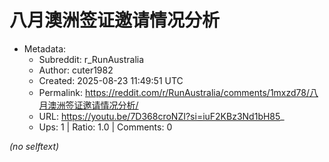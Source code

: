 # 八月澳洲签证邀请情况分析

- Metadata:
  - Subreddit: r_RunAustralia
  - Author: cuter1982
  - Created: 2025-08-23 11:49:51 UTC
  - Permalink: https://reddit.com/r/RunAustralia/comments/1mxzd78/八月澳洲签证邀请情况分析/
  - URL: https://youtu.be/7D368croNZI?si=iuF2KBz3Nd1bH85_
  - Ups: 1 | Ratio: 1.0 | Comments: 0

_(no selftext)_
